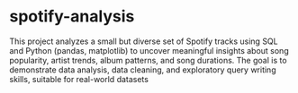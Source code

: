# spotify-analysis
This project analyzes a small but diverse set of Spotify tracks using SQL and Python (pandas, matplotlib) to uncover meaningful insights about song popularity, artist trends, album patterns, and song durations.  The goal is to demonstrate data analysis, data cleaning, and exploratory query writing skills, suitable for real-world datasets 
